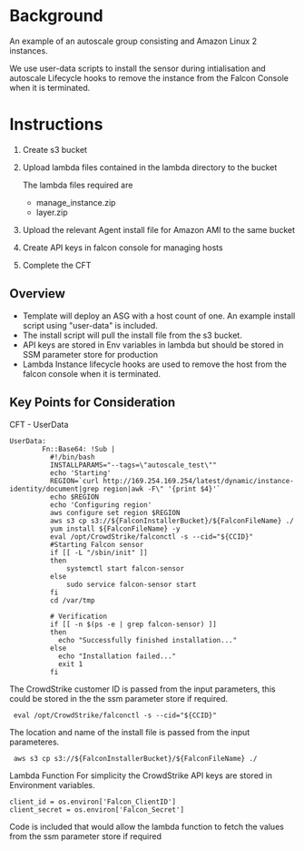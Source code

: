 # Background

An example of an autoscale group consisting and Amazon Linux 2 instances.

We use user-data scripts to install the sensor during intialisation and autoscale Lifecycle hooks to remove the instance from the Falcon Console when it is terminated. 

# Instructions 

1. Create s3 bucket 

2. Upload lambda files contained in the lambda directory to the bucket

    The lambda files required are 

    * manage_instance.zip 
    * layer.zip

3. Upload the relevant Agent install file for Amazon AMI to the same bucket

4. Create API keys in falcon console for managing hosts

5. Complete the CFT

## Overview
* Template will deploy an ASG with a host count of one.   An example install script using "user-data" is included. 
* The install script will pull the install file from the s3 bucket.
* API keys are stored in Env variables in lambda but should be stored in SSM parameter store for production
* Lambda Instance lifecycle hooks are used to remove the host from the falcon console when it is terminated.

## Key Points for Consideration
CFT - UserData
```
UserData:
        Fn::Base64: !Sub |
          #!/bin/bash
          INSTALLPARAMS="--tags=\"autoscale_test\""
          echo 'Starting'
          REGION=`curl http://169.254.169.254/latest/dynamic/instance-identity/document|grep region|awk -F\" '{print $4}'`
          echo $REGION
          echo 'Configuring region'
          aws configure set region $REGION
          aws s3 cp s3://${FalconInstallerBucket}/${FalconFileName} ./
          yum install ${FalconFileName} -y
          eval /opt/CrowdStrike/falconctl -s --cid="${CCID}"
          #Starting Falcon sensor
          if [[ -L "/sbin/init" ]]
          then
              systemctl start falcon-sensor
          else
              sudo service falcon-sensor start
          fi
          cd /var/tmp

          # Verification
          if [[ -n $(ps -e | grep falcon-sensor) ]]
          then
            echo "Successfully finished installation..."
          else
            echo "Installation failed..."
            exit 1
          fi
```
The CrowdStrike customer ID is passed from the input parameters, this could be stored in the the ssm parameter store if required.
```
 eval /opt/CrowdStrike/falconctl -s --cid="${CCID}"
```
The location and name of the install file is passed from the input parameteres.
```
 aws s3 cp s3://${FalconInstallerBucket}/${FalconFileName} ./
```

Lambda Function
For simplicity the CrowdStrike API keys are stored in Environment variables. 
```
client_id = os.environ['Falcon_ClientID']
client_secret = os.environ['Falcon_Secret']
```
Code is included that would allow the lambda function to fetch the values from the ssm parameter store if required
